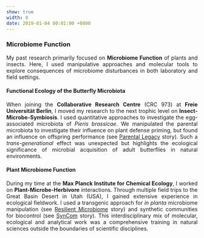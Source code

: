 ```yaml
---
show: true
width: 8
date: 2019-01-04 00:01:00 +0800
---
```


<div class="p-4" style="text-align: justify;">
    <h3>Microbiome Function</h3>
        <p>
       My past research primarily focused on <strong>Microbiome Function</strong> of plants and insects. Here, I used manipulative approaches and molecular tools to explore consequences of microbiome disturbances in both laboratory and field settings.  </p>
    <p>
          <h4>Functional Ecology of the Butterfly Microbiota</h4>
            When joining the <strong>Collaborative Research Centre</strong> (CRC 973) at <strong>Freie Universität Berlin</strong>, I moved my research to the next trophic level on <strong>Insect-Microbe-Symbiosis</strong>. I used quantitative approaches to investigate the egg-associated microbiota of <i>Pieris brassicae</i>. We manipulated the parental microbiota to investigate their influence on plant defense priming, but found an influence on offspring performance (see <a href="#Parental-Legacy">Parental Legacy</a> story). Such a <i>trans-generational</i> effect was unexpected but highlights the ecological significance of microbial acquisition of adult butterflies in natural environments.  </p>
                      <p>
          <h4>Plant Microbiome Function</h4>
            During my time at the <strong>Max Planck Institute for Chemical Ecology</strong>, I worked on <strong>Plant-Microbe-Herbivore</strong> interactions. Through multiple field trips to the Great Basin Desert in Utah (USA), I gained extensive experience in ecological fieldwork. I used a transgenic approach for <i>in planta</i> microbiome manipulation (see <a href="#Resilient-Microbiome">Resilient Microbiome</a> story) and synthetic communities for biocontrol (see <a href="#SynCom">SynCom</a> story). This interdisciplinary mix of molecular, ecological and analytical work was a comprehensive training in natural sciences outside the boundaries of scientific disciplines.  </p>
    </div>
